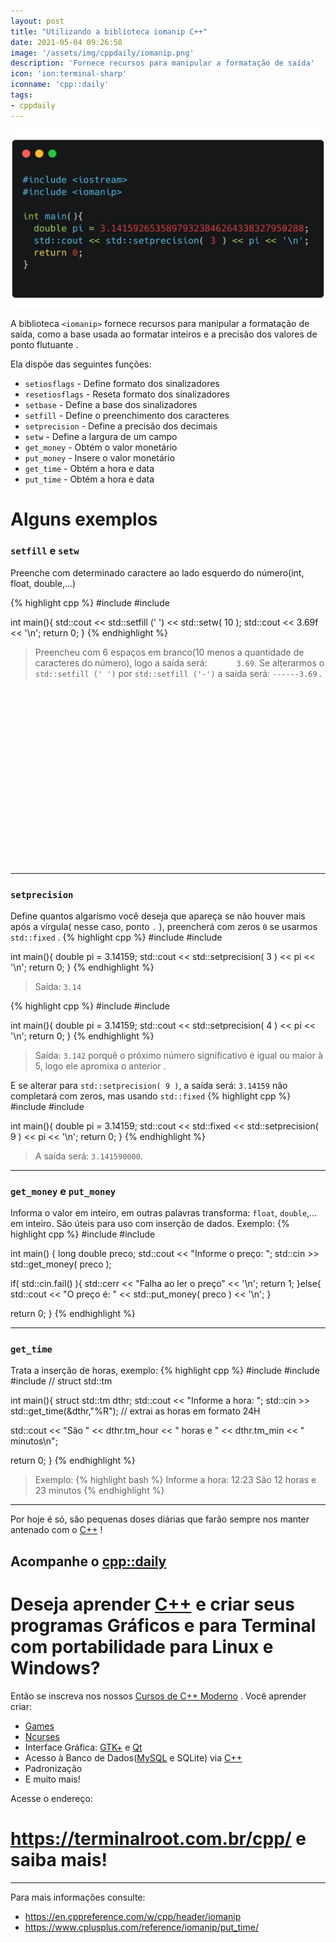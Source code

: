 ```yaml
---
layout: post
title: "Utilizando a biblioteca iomanip C++"
date: 2021-05-04 09:26:58
image: '/assets/img/cppdaily/iomanip.png'
description: 'Fornece recursos para manipular a formatação de saída'
icon: 'ion:terminal-sharp'
iconname: 'cpp::daily'
tags:
- cppdaily
---
```


![Utilizando a biblioteca iomanip C++](/assets/img/cppdaily/iomanip.png)

A biblioteca `<iomanip>` fornece recursos para manipular a formatação de saída, como a base usada ao formatar inteiros e a precisão dos valores de ponto flutuante . 

Ela dispõe das seguintes funções:
+ `setiosflags` - Define formato dos sinalizadores 
+ `resetiosflags` - Reseta formato dos sinalizadores
+ `setbase` - Define a base dos sinalizadores 
+ `setfill` - Define o preenchimento dos caracteres
+ `setprecision` - Define a precisão dos decimais
+ `setw` - Define a largura de um campo
+ `get_money` - Obtém o valor monetário
+ `put_money` - Insere o valor monetário
+ `get_time` - Obtém a hora e data
+ `put_time` - Obtém a hora e data


# Alguns exemplos
### `setfill` e `setw`
Preenche com determinado caractere ao lado esquerdo do número(int, float, double,...)

{% highlight cpp %}
#include <iostream>
#include <iomanip>

int main(){
  std::cout << std::setfill (' ') << std::setw( 10 );
  std::cout << 3.69f << '\n';
  return 0;
}
{% endhighlight %}
> Preencheu com 6 espaços em branco(10 menos a quantidade de caracteres do número), logo a saída será: `      3.69`. Se alterarmos o `std::setfill (' ')` por `std::setfill ('-')` a saída será: `------3.69` .

<!-- QUADRADO -->
<script async src="//pagead2.googlesyndication.com/pagead/js/adsbygoogle.js"></script>
<ins class="adsbygoogle"
style="display:inline-block;width:336px;height:280px"
data-ad-client="ca-pub-2838251107855362"
data-ad-slot="5351066970"></ins>
<script>
(adsbygoogle = window.adsbygoogle || []).push({});
</script>


---

### `setprecision`
Define quantos algarismo você deseja que apareça se não houver mais após a vírgula( nesse caso, ponto `.` ), preencherá com zeros `0` se usarmos `std::fixed` .
{% highlight cpp %}
#include <iostream>
#include <iomanip>

int main(){
  double pi = 3.14159;
  std::cout << std::setprecision( 3 ) << pi << '\n';
  return 0;
}
{% endhighlight %}
> Saída: `3.14`

{% highlight cpp %}
#include <iostream>
#include <iomanip>

int main(){
  double pi = 3.14159;
  std::cout << std::setprecision( 4 ) << pi << '\n';
  return 0;
}
{% endhighlight %}
> Saída: `3.142` porquê o próximo número significativo é igual ou maior à 5, logo ele apromixa o anterior .

E se alterar para `std::setprecision( 9 )`, a saída será: `3.14159` não completará com zeros, mas usando `std::fixed`
{% highlight cpp %}
#include <iostream>
#include <iomanip>

int main(){
  double pi = 3.14159;
  std::cout << std::fixed << std::setprecision( 9 ) << pi << '\n';
  return 0;
}
{% endhighlight %}
> A saída será: `3.141590000`.

---

### `get_money` e `put_money`
Informa o valor em inteiro, em outras palavras transforma: `float`, `double`,... em inteiro. São úteis para uso com inserção de dados. Exemplo:
{% highlight cpp %}
#include <iomanip>
#include <iostream>

int main() {
  long double preco;
  std::cout << "Informe o preço: ";
  std::cin >> std::get_money( preco );

  if( std::cin.fail() ){
    std::cerr << "Falha ao ler o preço" << '\n';
    return 1;
  }else{
    std::cout << "O preço é: " << std::put_money( preco ) << '\n';
  }

  return 0;
}
{% endhighlight %}

<!-- RETANGULO LARGO 2 -->
<script async src="//pagead2.googlesyndication.com/pagead/js/adsbygoogle.js"></script>
<ins class="adsbygoogle"
style="display:block; text-align:center;"
data-ad-layout="in-article"
data-ad-format="fluid"
data-ad-client="ca-pub-2838251107855362"
data-ad-slot="8549252987"></ins>
<script>
(adsbygoogle = window.adsbygoogle || []).push({});
</script>

---

### `get_time`
Trata a inserção de horas, exemplo:
{% highlight cpp %}
#include <iostream> 
#include <iomanip> 
#include <ctime> // struct std::tm

int main(){
  struct std::tm dthr;
  std::cout << "Informe a hora: ";
  std::cin >> std::get_time(&dthr,"%R");   // extrai as horas em formato 24H

  std::cout << "São " << 
               dthr.tm_hour << " horas e " 
               << dthr.tm_min << " minutos\n";

  return 0;
}
{% endhighlight %}
> Exemplo:
{% highlight bash %}
Informe a hora: 12:23
São 12 horas e 23 minutos
{% endhighlight %}

---

Por hoje é só, são pequenas doses diárias que farão sempre nos manter antenado com o [C++](https://terminalroot.com.br/cpp/) !

## Acompanhe o [cpp::daily](https://terminalroot.com.br/tags#cppdaily)

# Deseja aprender [C++](https://terminalroot.com.br/cpp/) e criar seus programas Gráficos e para Terminal com portabilidade para Linux e Windows?
Então se inscreva nos nossos [Cursos de C++ Moderno](https://terminalroot.com.br/cpp/) . Você aprender criar:
- [Games](https://terminalroot.com.br/tags#games)
- [Ncurses](https://terminalroot.com.br/2021/02/crie-programas-graficos-no-terminal-com-cpp-e-ncurses.html)
- Interface Gráfica: [GTK+](https://terminalroot.com.br/2020/08/anjuta-o-melhor-ide-para-c-com-gtkmm.html) e [Qt](https://terminalroot.com.br/2021/02/gerencie-suas-contas-financeiras-pessoais-com-terminal-finances.html)
- Acesso à Banco de Dados([MySQL](https://terminalroot.com.br/mysql/) e SQLite) via [C++](https://terminalroot.com.br/cpp/)
- Padronização
- E muito mais!

Acesse o endereço:
# <https://terminalroot.com.br/cpp/> e saiba mais!

---

Para mais informações consulte:
+ <https://en.cppreference.com/w/cpp/header/iomanip>
+ <https://www.cplusplus.com/reference/iomanip/put_time/>


